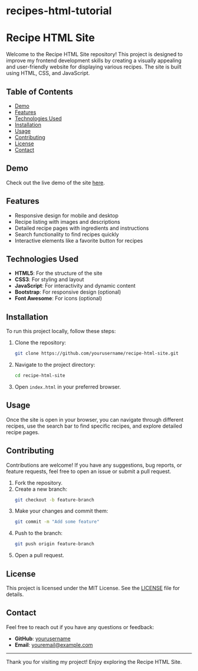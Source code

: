 # recipes-html-tutorial

# Recipe HTML Site

Welcome to the Recipe HTML Site repository! This project is designed to improve my frontend development skills by creating a visually appealing and user-friendly website for displaying various recipes. The site is built using HTML, CSS, and JavaScript.

## Table of Contents

- [Demo](#demo)
- [Features](#features)
- [Technologies Used](#technologies-used)
- [Installation](#installation)
- [Usage](#usage)
- [Contributing](#contributing)
- [License](#license)
- [Contact](#contact)

## Demo

Check out the live demo of the site [here](#).

## Features

- Responsive design for mobile and desktop
- Recipe listing with images and descriptions
- Detailed recipe pages with ingredients and instructions
- Search functionality to find recipes quickly
- Interactive elements like a favorite button for recipes

## Technologies Used

- **HTML5**: For the structure of the site
- **CSS3**: For styling and layout
- **JavaScript**: For interactivity and dynamic content
- **Bootstrap**: For responsive design (optional)
- **Font Awesome**: For icons (optional)

## Installation

To run this project locally, follow these steps:

1. Clone the repository:
   ```bash
   git clone https://github.com/yourusername/recipe-html-site.git
   ```
2. Navigate to the project directory:
   ```bash
   cd recipe-html-site
   ```
3. Open `index.html` in your preferred browser.

## Usage

Once the site is open in your browser, you can navigate through different recipes, use the search bar to find specific recipes, and explore detailed recipe pages.

## Contributing

Contributions are welcome! If you have any suggestions, bug reports, or feature requests, feel free to open an issue or submit a pull request.

1. Fork the repository.
2. Create a new branch:
   ```bash
   git checkout -b feature-branch
   ```
3. Make your changes and commit them:
   ```bash
   git commit -m "Add some feature"
   ```
4. Push to the branch:
   ```bash
   git push origin feature-branch
   ```
5. Open a pull request.

## License

This project is licensed under the MIT License. See the [LICENSE](LICENSE) file for details.

## Contact

Feel free to reach out if you have any questions or feedback:

- **GitHub**: [yourusername](https://github.com/yourusername)
- **Email**: youremail@example.com

---

Thank you for visiting my project! Enjoy exploring the Recipe HTML Site.
